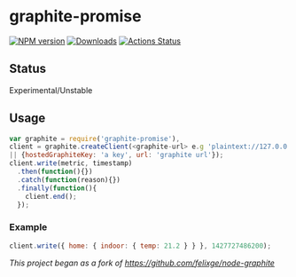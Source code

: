 # graphite-promise

[![NPM version][npm-image]][npm-url] [![Downloads][downloads-image]][npm-url] [![Actions Status](https://github.com/ashpool/graphite-promise/workflows/nodejs/badge.svg)](https://github.com/ashpool/graphite-promise/actions)


## Status

Experimental/Unstable

## Usage

```js
var graphite = require('graphite-promise'),
client = graphite.createClient(<graphite-url> e.g 'plaintext://127.0.0.1:2003/'
|| {hostedGraphiteKey: 'a key', url: 'graphite url'});
client.write(metric, timestamp)
  .then(function(){})
  .catch(function(reason){})
  .finally(function(){
    client.end();
  });
```

### Example

```js
client.write({ home: { indoor: { temp: 21.2 } } }, 1427727486200);
```

_This project began as a fork of https://github.com/felixge/node-graphite_

[npm-url]: https://npmjs.org/package/graphite-promise
[downloads-image]: http://img.shields.io/npm/dm/graphite-promise.svg
[npm-image]: http://img.shields.io/npm/v/graphite-promise.svg

